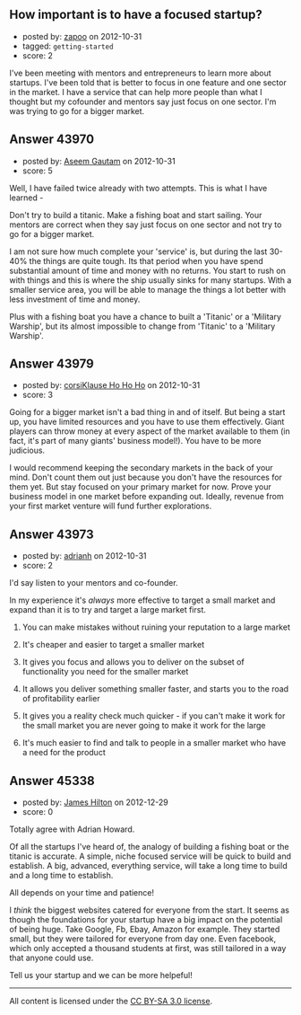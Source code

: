 ## How important is to have a focused startup?

- posted by: [zapoo](https://stackexchange.com/users/-1/17081-zapoo) on 2012-10-31
- tagged: `getting-started`
- score: 2

I've been meeting with mentors and entrepreneurs to learn more about startups. I've been told that is better to focus in one feature and one sector in the market.
I have a service that can help more people than what I thought but my cofounder and mentors say just focus on one sector. I'm was trying to go for a bigger market.


## Answer 43970

- posted by: [Aseem Gautam](https://stackexchange.com/users/-1/17251-aseem-gautam) on 2012-10-31
- score: 5

Well, I have failed twice already with two attempts. This is what I have learned - 

Don't try to build a titanic. Make a fishing boat and start sailing. 
Your mentors are correct when they say just focus on one sector and not try to go for a bigger market.

I am not sure how much complete your 'service' is, but during the last 30-40% the things are quite tough. Its that period when you have spend substantial amount of time and money with no returns. You start to rush on with things and this is where the ship usually sinks for many startups. With a smaller service area, you will be able to manage the things a lot better with less investment of time and money. 

Plus with a fishing boat you have a chance to built a 'Titanic' or a 'Military Warship', but its almost impossible to change from 'Titanic' to a 'Military Warship'.


## Answer 43979

- posted by: [corsiKlause Ho Ho Ho](https://stackexchange.com/users/-1/10122-corsiklause-ho-ho-ho) on 2012-10-31
- score: 3

Going for a bigger market isn't a bad thing in and of itself. But being a start up, you have limited resources and you have to use them effectively. Giant players can throw money at every aspect of the market available to them (in fact, it's part of many giants' business model!). You have to be more judicious.

I would recommend keeping the secondary markets in the back of your mind. Don't count them out just because you don't have the resources for them yet. But stay focused on your primary market for now. Prove your business model in one market before expanding out. Ideally, revenue from your first market venture will fund further explorations.




## Answer 43973

- posted by: [adrianh](https://stackexchange.com/users/-1/4599-adrianh) on 2012-10-31
- score: 2

I'd say listen to your mentors and co-founder.

In my experience it's *always* more effective to target a small market and expand than it is to try and target a large market first.

1) You can make mistakes without ruining your reputation to a large market

2) It's cheaper and easier to target a smaller market

3) It gives you focus and allows you to deliver on the subset of functionality you need for the smaller market

4) It allows you deliver something smaller faster, and starts you to the road of profitability earlier

5) It gives you a reality check much quicker - if you can't make it work for the small market you are never going to make it work for the large
 
7) It's much easier to find and talk to people in a smaller market who have a need for the product




## Answer 45338

- posted by: [James Hilton](https://stackexchange.com/users/-1/22275-james-hilton) on 2012-12-29
- score: 0

Totally agree with Adrian Howard.

Of all the startups I've heard of, the analogy of building a fishing boat or the titanic is accurate. A simple, niche focused service will be quick to build and establish. A big, advanced, everything service, will take a long time to build and a long time to establish. 

All depends on your time and patience!

I *think* the biggest websites catered for everyone from the start. It seems as though the foundations for your startup have a big impact on the potential of being huge. Take Google, Fb, Ebay, Amazon for example. They started small, but they were tailored for everyone from day one. Even facebook, which only accepted a thousand students at first, was still tailored in a way that anyone could use.

Tell us your startup and we can be more helpeful!



---

All content is licensed under the [CC BY-SA 3.0 license](https://creativecommons.org/licenses/by-sa/3.0/).
